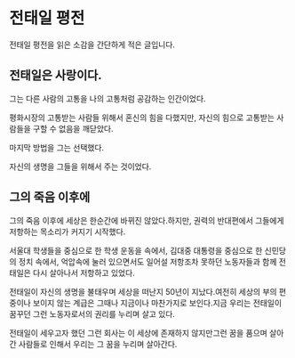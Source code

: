 # 전태일 평전

전태일 평전을 읽은 소감을 간단하게 적은 글입니다.



## 전태일은 사랑이다.

그는 다른 사람의 고통을 나의 고통처럼 공감하는 인간이었다.

평화시장의 고통받는 사람들 위해서 혼신의 힘을 다했지만, 자신의 힘으로 고통받는 사람들을 구할 수 없음을 깨닫았다.

마지막 방법을 그는 선택했다.

자신의 생명을 그들을 위해서 주는 것이었다.



## 그의 죽음 이후에

그의 죽음 이후에 세상은 한순간에 바뀌진 않았다.하지만, 권력의 반대편에서 그들에게 저항하는 목소리가 커지기 시작했다.

서울대 학생들을 중심으로 한 학생 운동을 속에서, 김대중 대통령을 중심으로 한 신민당의 정치 속에서, 억압속에 눌러 있으면서도 일어설 저항조차 못하던 노동자들과 함께 전태일은 다시 살아나서 저항하고 있었다.

전태일이 자신의 생명을 불태우며 세상을 떠난지 50년이 지났다.여전히 세상의 부의 편중이나 보이지 않는 계급은 그때나 지금이나 마찬가지로 보인다.지금 우리는 전태일이 꿈꾸던 그런 노동자로서의 권리를 누리며 살고 있다.

전태일이 세우고자 했던 그런 회사는 이 세상에 존재하지 않지만그런 꿈을 품으며 살아간 사람들로 인해서 우리는 그 꿈을 누리며 살아간다.